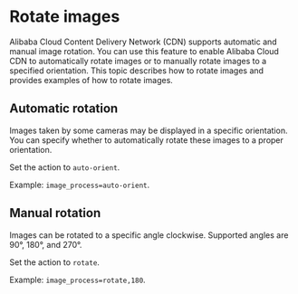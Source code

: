# Rotate images

Alibaba Cloud Content Delivery Network \(CDN\) supports automatic and manual image rotation. You can use this feature to enable Alibaba Cloud CDN to automatically rotate images or to manually rotate images to a specified orientation. This topic describes how to rotate images and provides examples of how to rotate images.

## Automatic rotation

Images taken by some cameras may be displayed in a specific orientation. You can specify whether to automatically rotate these images to a proper orientation.

Set the action to `auto-orient`.

Example: `image_process=auto-orient`.

## Manual rotation

Images can be rotated to a specific angle clockwise. Supported angles are 90°, 180°, and 270°.

Set the action to `rotate`.

Example: `image_process=rotate,180`.

